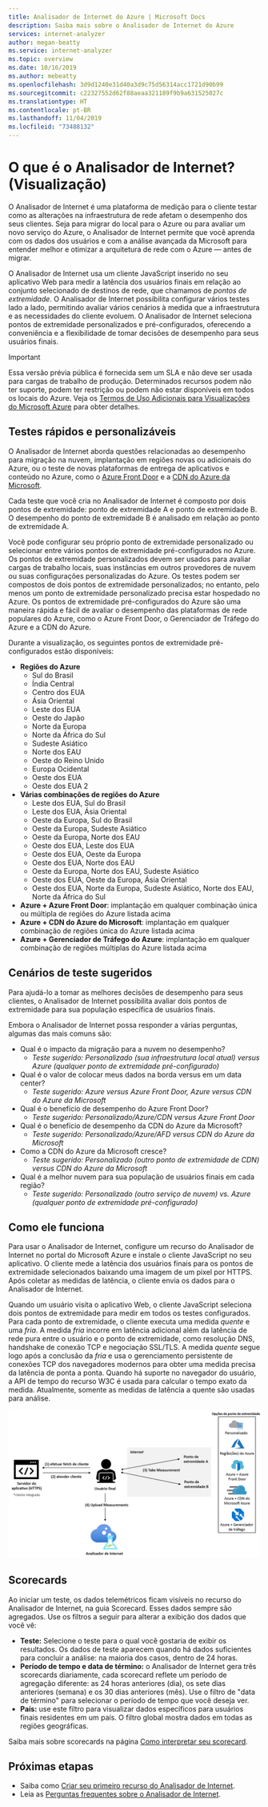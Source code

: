 ```yaml
---
title: Analisador de Internet do Azure | Microsoft Docs
description: Saiba mais sobre o Analisador de Internet do Azure
services: internet-analyzer
author: megan-beatty
ms.service: internet-analyzer
ms.topic: overview
ms.date: 10/16/2019
ms.author: mebeatty
ms.openlocfilehash: 3d9d1240e31d40a3d9c75d56314acc1721d90b99
ms.sourcegitcommit: c22327552d62f88aeaa321189f9b9a631525027c
ms.translationtype: HT
ms.contentlocale: pt-BR
ms.lasthandoff: 11/04/2019
ms.locfileid: "73488132"
---
```

# <a name="what-is-internet-analyzer-preview"></a>O que é o Analisador de Internet? (Visualização)

O Analisador de Internet é uma plataforma de medição para o cliente testar como as alterações na infraestrutura de rede afetam o desempenho dos seus clientes. Seja para migrar do local para o Azure ou para avaliar um novo serviço do Azure, o Analisador de Internet permite que você aprenda com os dados dos usuários e com a análise avançada da Microsoft para entender melhor e otimizar a arquitetura de rede com o Azure — antes de migrar.

O Analisador de Internet usa um cliente JavaScript inserido no seu aplicativo Web para medir a latência dos usuários finais em relação ao conjunto selecionado de destinos de rede, que chamamos de _pontos de extremidade_. O Analisador de Internet possibilita configurar vários testes lado a lado, permitindo avaliar vários cenários à medida que a infraestrutura e as necessidades do cliente evoluem. O Analisador de Internet seleciona pontos de extremidade personalizados e pré-configurados, oferecendo a conveniência e a flexibilidade de tomar decisões de desempenho para seus usuários finais. 


> [!IMPORTANT]
> Essa versão prévia pública é fornecida sem um SLA e não deve ser usada para cargas de trabalho de produção. Determinados recursos podem não ter suporte, podem ter restrição ou podem não estar disponíveis em todos os locais do Azure. Veja os [Termos de Uso Adicionais para Visualizações do Microsoft Azure](https://azure.microsoft.com/support/legal/preview-supplemental-terms/) para obter detalhes.
>

## <a name="quick--customizable-tests"></a>Testes rápidos e personalizáveis

O Analisador de Internet aborda questões relacionadas ao desempenho para migração na nuvem, implantação em regiões novas ou adicionais do Azure, ou o teste de novas plataformas de entrega de aplicativos e conteúdo no Azure, como o [Azure Front Door](https://azure.microsoft.com/services/frontdoor/) e a [CDN do Azure da Microsoft](https://azure.microsoft.com/services/cdn/). 

Cada teste que você cria no Analisador de Internet é composto por dois pontos de extremidade: ponto de extremidade A e ponto de extremidade B. O desempenho do ponto de extremidade B é analisado em relação ao ponto de extremidade A. 

Você pode configurar seu próprio ponto de extremidade personalizado ou selecionar entre vários pontos de extremidade pré-configurados no Azure. Os pontos de extremidade personalizados devem ser usados para avaliar cargas de trabalho locais, suas instâncias em outros provedores de nuvem ou suas configurações personalizadas do Azure. Os testes podem ser compostos de dois pontos de extremidade personalizados; no entanto, pelo menos um ponto de extremidade personalizado precisa estar hospedado no Azure. Os pontos de extremidade pré-configurados do Azure são uma maneira rápida e fácil de avaliar o desempenho das plataformas de rede populares do Azure, como o Azure Front Door, o Gerenciador de Tráfego do Azure e a CDN do Azure. 

Durante a visualização, os seguintes pontos de extremidade pré-configurados estão disponíveis: 

* **Regiões do Azure**
    * Sul do Brasil
    * Índia Central
    * Centro dos EUA
    * Ásia Oriental
    * Leste dos EUA
    * Oeste do Japão
    * Norte da Europa
    * Norte da África do Sul
    * Sudeste Asiático 
    * Norte dos EAU
    * Oeste do Reino Unido  
    * Europa Ocidental
    * Oeste dos EUA 
    * Oeste dos EUA 2
* **Várias combinações de regiões do Azure** 
    * Leste dos EUA, Sul do Brasil 
    * Leste dos EUA, Ásia Oriental 
    * Oeste da Europa, Sul do Brasil
    * Oeste da Europa, Sudeste Asiático
    * Oeste da Europa, Norte dos EAU
    * Oeste dos EUA, Leste dos EUA 
    * Oeste dos EUA, Oeste da Europa
    * Oeste dos EUA, Norte dos EAU
    * Oeste da Europa, Norte dos EAU, Sudeste Asiático
    * Oeste dos EUA, Oeste da Europa, Ásia Oriental
    * Oeste dos EUA, Norte da Europa, Sudeste Asiático, Norte dos EAU, Norte da África do Sul 
* **Azure + Azure Front Door**: implantação em qualquer combinação única ou múltipla de regiões do Azure listada acima
* **Azure + CDN do Azure do Microsoft**: implantação em qualquer combinação de regiões única do Azure listada acima
* **Azure + Gerenciador de Tráfego do Azure**: implantação em qualquer combinação de regiões múltiplas do Azure listada acima

## <a name="suggested-test-scenarios"></a>Cenários de teste sugeridos 

Para ajudá-lo a tomar as melhores decisões de desempenho para seus clientes, o Analisador de Internet possibilita avaliar dois pontos de extremidade para sua população específica de usuários finais. 

Embora o Analisador de Internet possa responder a várias perguntas, algumas das mais comuns são: 
* Qual é o impacto da migração para a nuvem no desempenho? 
    * *Teste sugerido: Personalizado (sua infraestrutura local atual) versus Azure (qualquer ponto de extremidade pré-configurado)*
* Qual é o valor de colocar meus dados na borda versus em um data center? 
    *  *Teste sugerido: Azure versus Azure Front Door, Azure versus CDN do Azure da Microsoft*
* Qual é o benefício de desempenho do Azure Front Door?
    *  *Teste sugerido: Personalizado/Azure/CDN versus Azure Front Door*
* Qual é o benefício de desempenho da CDN do Azure da Microsoft? 
    *  *Teste sugerido: Personalizado/Azure/AFD versus CDN do Azure da Microsoft*
* Como a CDN do Azure da Microsoft cresce? 
    *  *Teste sugerido: Personalizado (outro ponto de extremidade de CDN) versus CDN do Azure da Microsoft*
* Qual é a melhor nuvem para sua população de usuários finais em cada região? 
    *  *Teste sugerido: Personalizado (outro serviço de nuvem) vs. Azure (qualquer ponto de extremidade pré-configurado)*

## <a name="how-it-works"></a>Como ele funciona

Para usar o Analisador de Internet, configure um recurso do Analisador de Internet no portal do Microsoft Azure e instale o cliente JavaScript no seu aplicativo. O cliente mede a latência dos usuários finais para os pontos de extremidade selecionados baixando uma imagem de um pixel por HTTPS. Após coletar as medidas de latência, o cliente envia os dados para o Analisador de Internet.

Quando um usuário visita o aplicativo Web, o cliente JavaScript seleciona dois pontos de extremidade para medir em todos os testes configurados. Para cada ponto de extremidade, o cliente executa uma medida _quente_ e uma _fria_. A medida _fria_ incorre em latência adicional além da latência de rede pura entre o usuário e o ponto de extremidade, como resolução DNS, handshake de conexão TCP e negociação SSL/TLS. A medida _quente_ segue logo após a conclusão da _fria_ e usa o gerenciamento persistente de conexões TCP dos navegadores modernos para obter uma medida precisa da latência de ponta a ponta. Quando há suporte no navegador do usuário, a API de tempo do recurso W3C é usada para calcular o tempo exato da medida. Atualmente, somente as medidas de latência a quente são usadas para análise.

![Arquitetura](./media/ia-overview/architecture.png)


## <a name="scorecards"></a>Scorecards 

Ao iniciar um teste, os dados telemétricos ficam visíveis no recurso do Analisador de Internet, na guia Scorecard. Esses dados sempre são agregados. Use os filtros a seguir para alterar a exibição dos dados que você vê: 

* **Teste:** Selecione o teste para o qual você gostaria de exibir os resultados. Os dados de teste aparecem quando há dados suficientes para concluir a análise: na maioria dos casos, dentro de 24 horas. 
* **Período de tempo e data de término:** o Analisador de Internet gera três scorecards diariamente, cada scorecard reflete um período de agregação diferente: as 24 horas anteriores (dia), os sete dias anteriores (semana) e os 30 dias anteriores (mês). Use o filtro de "data de término" para selecionar o período de tempo que você deseja ver. 
* **País:** use este filtro para visualizar dados específicos para usuários finais residentes em um país. O filtro global mostra dados em todas as regiões geográficas.  

Saiba mais sobre scorecards na página [Como interpretar seu scorecard](internet-analyzer-scorecard.md). 


## <a name="next-steps"></a>Próximas etapas

* Saiba como [Criar seu primeiro recurso do Analisador de Internet](internet-analyzer-create-test-portal.md).
* Leia as [Perguntas frequentes sobre o Analisador de Internet](internet-analyzer-faq.md). 
